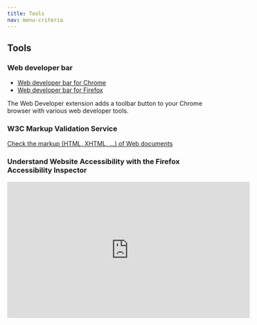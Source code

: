 ```yaml
---
title: Tools
nav: menu-criteria
---
```


## Tools

### Web developer bar

* [Web developer bar for Chrome](https://chrome.google.com/webstore/detail/web-developer/bfbameneiokkgbdmiekhjnmfkcnldhhm)
* [Web developer bar for Firefox](https://addons.mozilla.org/fr/firefox/addon/web-developer/)

The Web Developer extension adds a toolbar button to your Chrome browser with various web developer tools.

### W3C Markup Validation Service

[Check the markup (HTML, XHTML, …) of Web documents](https://validator.w3.org/)

### Understand Website Accessibility with the Firefox Accessibility Inspector

<div class="video"><iframe title="Understand Website Accessibility with the Firefox Accessibility Inspector" width="560" height="315" src="https://www.youtube.com/embed/7mqqgIxX_NU" frameborder="0" allow="accelerometer; encrypted-media; gyroscope; picture-in-picture" allowfullscreen></iframe></iframe></div>


